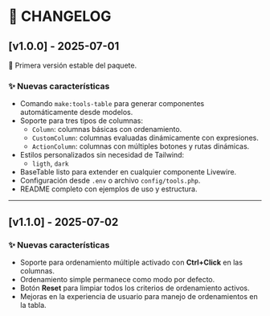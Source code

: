 # 📝 CHANGELOG

## [v1.0.0] - 2025-07-01

🎉 Primera versión estable del paquete.

### ✨ Nuevas características

- Comando `make:tools-table` para generar componentes automáticamente desde modelos.
- Soporte para tres tipos de columnas:
  - `Column`: columnas básicas con ordenamiento.
  - `CustomColumn`: columnas evaluadas dinámicamente con expresiones.
  - `ActionColumn`: columnas con múltiples botones y rutas dinámicas.
- Estilos personalizados sin necesidad de Tailwind:
  - `ligth`, `dark`
- BaseTable listo para extender en cualquier componente Livewire.
- Configuración desde `.env` o archivo `config/tools.php`.
- README completo con ejemplos de uso y estructura.

---
## [v1.1.0] - 2025-07-02

### ✨ Nuevas características

- Soporte para ordenamiento múltiple activado con **Ctrl+Click** en las columnas.
- Ordenamiento simple permanece como modo por defecto.
- Botón **Reset** para limpiar todos los criterios de ordenamiento activos.
- Mejoras en la experiencia de usuario para manejo de ordenamientos en la tabla.
